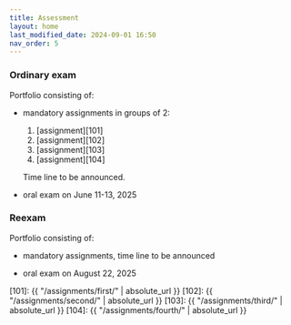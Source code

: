 ```yaml
---
title: Assessment
layout: home
last_modified_date: 2024-09-01 16:50
nav_order: 5
---
```



### Ordinary exam

Portfolio consisting of:

- mandatory assignments in groups of 2:

    1. [assignment][101]
    2. [assignment][102]
    3. [assignment][103]
    4. [assignment][104]

    Time line to be announced.

- oral exam on June 11-13, 2025

### Reexam

Portfolio consisting of:

- mandatory assignments, time line to be announced

- oral exam on August 22, 2025

[101]: {{ "/assignments/first/" | absolute_url  }}
[102]: {{ "/assignments/second/" | absolute_url  }}
[103]: {{ "/assignments/third/" | absolute_url  }}
[104]: {{ "/assignments/fourth/" | absolute_url  }}
